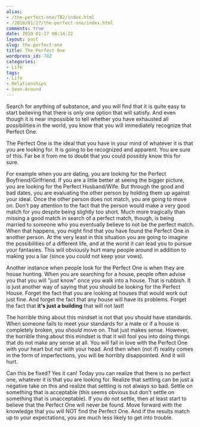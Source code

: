 ```yaml
---
alias:
- /the-perfect-one/782/index.html
- /2010/01/27/the-perfect-one/index.html
comments: true
date: 2010-01-27 00:14:22
layout: post
slug: the-perfect-one
title: The Perfect One
wordpress_id: 782
categories:
- Life
tags:
- Life
- Relationships
- Seen-Around
---
```


Search for anything of substance, and you will find that it is quite easy to start believing that there is only one option that will satisfy.  And even though it is near impossible to tell whether you have exhausted all possibilities in the world, you know that you will immediately recognize that Perfect One.

The Perfect One is the ideal that you have in your mind of whatever it is that you are looking for.  It is going to be recognized and apparent.  You are sure of this.  Far be it from me to doubt that you could possibly know this for sure.

For example when you are dating, you are looking for the Perfect Boyfriend/Girlfriend.  If you are a little better at seeing the bigger picture, you are looking for the Perfect Husband/Wife.  But through the good and bad dates, you are evaluating the other person by holding them up against your ideal.  Once the other person does not match, you are going to move on.  Don't pay attention to the fact that the person would make a very good match for you despite being slightly too short.  Much more tragically than missing a good match in search of a perfect match, though, is being married to someone who you eventually believe to not be the perfect match.  When that happens, you might find that you have found the Perfect One in another person.  At the very least in this situation you are going to imagine the possibilities of a different life, and at the worst it can lead you to  pursue your fantasies.  This will obviously hurt many people around in addition to making you a liar (since you could not keep your vows).

Another instance when people look for the Perfect One is when they are house hunting.  When you are searching for a house, people often advise you that you will "just know" once you walk into a house.  That is rubbish.  It is just another way of saying that you should be looking for the Perfect House.  Forget the fact that you are looking at houses that would work out just fine.  And forget the fact that any house will have its problems.  Forget the fact that **it's just a building** that will not last!

The horrible thing about this mindset is not that you should have standards.  When someone fails to meet your standards for a mate or if a house is completely broken, you _should_ move on.  That just makes sense.  However, the horrible thing about this mindset is that it will fool you into doing things that do not make any sense at all.  You will fall in love with the Perfect One with your heart but not with your head.  And then when (not if) reality comes in the form of imperfections, you will be horribly disappointed.  And it will hurt.

Can this be fixed?  Yes it can!  Today you can realize that there is no perfect one, whatever it is that you are looking for.  Realize that settling can be just a negative take on this and realize that settling is not always so bad.  Settle on something that is acceptable (this seems obvious but don't settle on something that is unacceptable).  If you do not settle, then at least start to believe that the Perfect One will never be found.  Move forward with the knowledge that you will NOT find the Perfect One.  And if the results match up to your expectations, you are much less likely to get into trouble.
